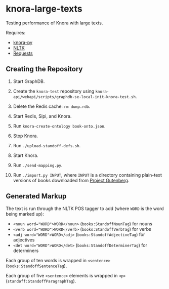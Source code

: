 # knora-large-texts

Testing performance of Knora with large texts.

Requires:

- [knora-py](https://github.com/dasch-swiss/knora-py)
- [NLTK](https://www.nltk.org)
- [Requests](https://requests.kennethreitz.org/en/master/)

## Creating the Repository

1. Start GraphDB.

2. Create the `knora-test` repository using `knora-api/webapi/scripts/graphdb-se-local-init-knora-test.sh`.

3. Delete the Redis cache: `rm dump.rdb`.

3. Start Redis, Sipi, and Knora.

4. Run `knora-create-ontology book-onto.json`.

5. Stop Knora.

6. Run `./upload-standoff-defs.sh`.

7. Start Knora.

8. Run `./send-mapping.py`.

9. Run `./import.py INPUT`, where `INPUT` is a directory containing plain-text versions of books
   downloaded from [Project Gutenberg](https://www.gutenberg.org).

## Generated Markup

The text is run through the NLTK POS tagger to add
(where `WORD` is the word being marked up):

- `<noun word="WORD">WORD</noun>` (`books:StandoffNounTag`) for nouns
- `<verb word="WORD">WORD</verb>` (`books:StandoffVerbTag`) for verbs
- `<adj word="WORD">WORD</adj>` (`books:StandoffAdjectiveTag`) for adjectives
- `<det word="WORD">WORD</det>` (`books:StandoffDeterminerTag`) for determiners

Each group of ten words is wrapped in `<sentence>` (`books:StandoffSentenceTag`).

Each group of five `<sentence>` elements is wrapped in `<p>` (`standoff:StandoffParagraphTag`).
